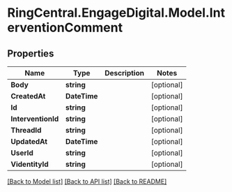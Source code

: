 # RingCentral.EngageDigital.Model.InterventionComment
## Properties

Name | Type | Description | Notes
------------ | ------------- | ------------- | -------------
**Body** | **string** |  | [optional] 
**CreatedAt** | **DateTime** |  | [optional] 
**Id** | **string** |  | [optional] 
**InterventionId** | **string** |  | [optional] 
**ThreadId** | **string** |  | [optional] 
**UpdatedAt** | **DateTime** |  | [optional] 
**UserId** | **string** |  | [optional] 
**VidentityId** | **string** |  | [optional] 

[[Back to Model list]](../README.md#documentation-for-models) [[Back to API list]](../README.md#documentation-for-api-endpoints) [[Back to README]](../README.md)

